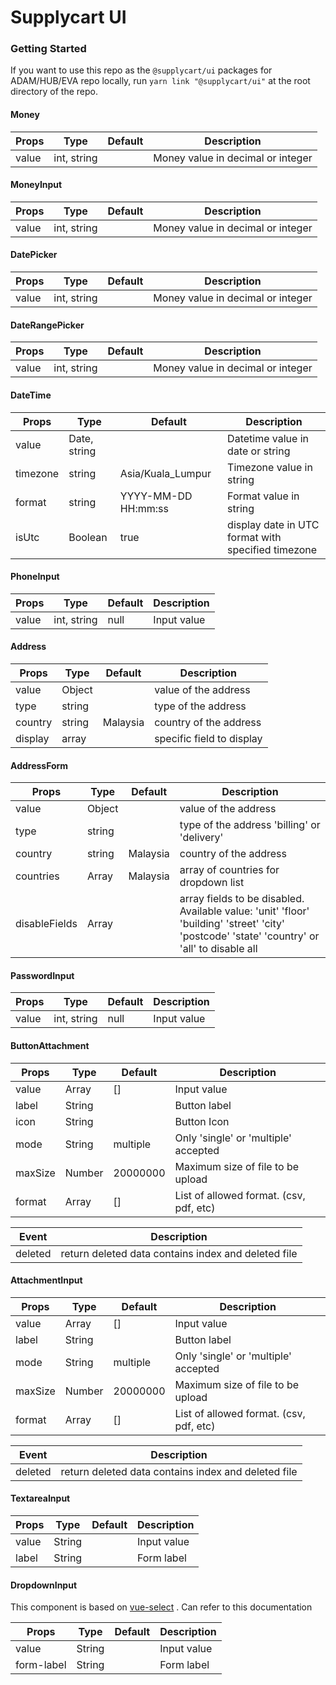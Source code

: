 # Supplycart UI

### Getting Started

If you want to use this repo as the `@supplycart/ui` packages for ADAM/HUB/EVA repo locally, run `yarn link "@supplycart/ui"` at the root directory of the repo.

#### Money
| Props | Type | Default | Description |
| --- | --- | --- | --- |
| value | int, string | | Money value in decimal or integer |

#### MoneyInput
| Props | Type | Default | Description |
| --- | --- | --- | --- |
| value | int, string | | Money value in decimal or integer |

#### DatePicker
| Props | Type | Default | Description |
| --- | --- | --- | --- |
| value | int, string | | Money value in decimal or integer |

#### DateRangePicker
| Props | Type | Default | Description |
| --- | --- | --- | --- |
| value | int, string | | Money value in decimal or integer |

#### DateTime
| Props | Type | Default | Description |
| --- | --- | --- | --- |
| value | Date, string | | Datetime value in date or string |
| timezone | string | Asia/Kuala_Lumpur | Timezone value in string |
| format | string | YYYY-MM-DD HH:mm:ss | Format value in string |
| isUtc | Boolean | true | display date in UTC format with specified timezone |

#### PhoneInput
| Props | Type | Default | Description |
| --- | --- | --- | --- |
| value | int, string | null | Input value |

#### Address
| Props | Type | Default | Description |
| --- | --- | --- | --- |
| value | Object | | value of the address |
| type | string | | type of the address |
| country | string | Malaysia | country of the address |
| display | array | | specific field to display|

#### AddressForm
| Props | Type | Default | Description |
| --- | --- | --- | --- |
| value | Object | | value of the address |
| type | string | | type of the address 'billing' or 'delivery' |
| country | string | Malaysia | country of the address |
| countries | Array | Malaysia | array of countries for dropdown list |
| disableFields | Array |  | array fields to be disabled. Available value: 'unit' 'floor' 'building' 'street' 'city' 'postcode' 'state' 'country' or 'all' to disable all |

#### PasswordInput
| Props | Type | Default | Description |
| --- | --- | --- | --- |
| value | int, string | null | Input value |

#### ButtonAttachment
| Props | Type | Default | Description |
| --- | --- | --- | --- |
| value | Array | [] | Input value |
| label | String |  | Button label |
| icon | String |  | Button Icon |
| mode | String | multiple | Only 'single' or 'multiple' accepted |
| maxSize | Number | 20000000 | Maximum size of file to be upload |
| format | Array | [] | List of allowed format. (csv, pdf, etc)  |

| Event | Description |
| --- | --- |
| deleted | return deleted data contains index and deleted file |

#### AttachmentInput
| Props | Type | Default | Description |
| --- | --- | --- | --- |
| value | Array | [] | Input value |
| label | String |  | Button label |
| mode | String | multiple | Only 'single' or 'multiple' accepted |
| maxSize | Number | 20000000 | Maximum size of file to be upload |
| format | Array | [] | List of allowed format. (csv, pdf, etc)  |

| Event | Description |
| --- | --- |
| deleted | return deleted data contains index and deleted file |


#### TextareaInput
| Props | Type | Default | Description |
| --- | --- | --- | --- |
| value | String |  | Input value |
| label | String |  | Form label |

#### DropdownInput
This component is based on [vue-select](https://vue-select.org/) . Can refer to this documentation

| Props | Type | Default | Description |
| --- | --- | --- | --- |
| value | String |  | Input value |
| form-label | String |  | Form label |


